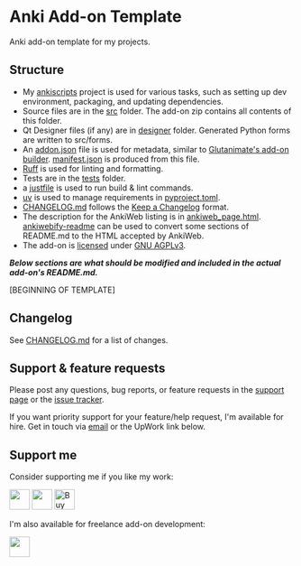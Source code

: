 # Anki Add-on Template

Anki add-on template for my projects.

## Structure

- My [ankiscripts](https://github.com/abdnh/ankiscripts) project is used for various tasks, such as setting up dev environment, packaging, and updating dependencies.
- Source files are in the [src](src) folder. The add-on zip contains all contents of this folder.
- Qt Designer files (if any) are in [designer](designer) folder. Generated Python forms are written to src/forms.
- An [addon.json](addon.json) file is used for metadata, similar to [Glutanimate's add-on builder](https://github.com/glutanimate/anki-addon-builder). [manifest.json](https://addon-docs.ankiweb.net/sharing.html#sharing-outside-ankiweb) is produced from this file.
- [Ruff](https://docs.astral.sh/ruff/) is used for linting and formatting.
- Tests are in the [tests](tests) folder.
- a [justfile](justfile) is used to run build & lint commands.
- [uv](https://docs.astral.sh/uv/) is used to manage requirements in [pyproject.toml](pyproject.toml).
- [CHANGELOG.md](CHANGELOG.md) follows the [Keep a Changelog](https://keepachangelog.com/en/1.1.0/) format.
- The description for the AnkiWeb listing is in [ankiweb_page.html](ankiweb_page.html). [ankiwebify-readme](https://github.com/abdnh/ankiwebify-readme) can be used to convert some sections of README.md to the HTML accepted by AnkiWeb.
- The add-on is [licensed](LICENSE) under [GNU AGPLv3](https://choosealicense.com/licenses/agpl-3.0/).

**_Below sections are what should be modified and included in the actual add-on's README.md._**

[BEGINNING OF TEMPLATE]

## Changelog

See [CHANGELOG.md](CHANGELOG.md) for a list of changes.

## Support & feature requests

Please post any questions, bug reports, or feature requests in the [support page](https://forums.ankiweb.net/c/add-ons/11) or the [issue tracker](https://github.com/abdnh/anki-addon-template/issues).

If you want priority support for your feature/help request, I'm available for hire.
Get in touch via [email](mailto:abdo@abdnh.net) or the UpWork link below.

## Support me

Consider supporting me if you like my work:

<a href="https://github.com/sponsors/abdnh"><img height='36' src="https://i.imgur.com/dAgtzcC.png"></a>
<a href="https://www.patreon.com/abdnh"><img height='36' src="https://i.imgur.com/mZBGpZ1.png"></a>
<a href="https://www.buymeacoffee.com/abdnh" target="_blank"><img src="https://cdn.buymeacoffee.com/buttons/v2/default-blue.png" alt="Buy Me A Coffee" height="36" ></a>

I'm also available for freelance add-on development:

<a href="https://www.upwork.com/freelancers/~01d764ac58a0eccc5c"><img height='36' src="https://i.imgur.com/z9lPvHb.png"></a>

